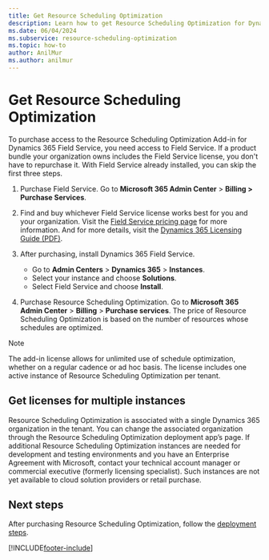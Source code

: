 ```yaml
---
title: Get Resource Scheduling Optimization
description: Learn how to get Resource Scheduling Optimization for Dynamics 365 Field Service.
ms.date: 06/04/2024
ms.subservice: resource-scheduling-optimization
ms.topic: how-to
author: AnilMur
ms.author: anilmur
---
```


# Get Resource Scheduling Optimization

To purchase access to the Resource Scheduling Optimization Add-in for Dynamics 365 Field Service, you need access to Field Service. If a product bundle your organization owns includes the Field Service license, you don't have to repurchase it. With Field Service already installed, you can skip the first three steps.

1. Purchase Field Service. Go to **Microsoft 365 Admin Center** > **Billing > Purchase Services**.

1. Find and buy whichever Field Service license works best for you and your organization. Visit the [Field Service pricing page](https://dynamics.microsoft.com/pricing/#Service) for more information. And for more details, visit the [Dynamics 365 Licensing Guide (PDF)](https://go.microsoft.com/fwlink/?LinkId=866544).

1. After purchasing, install Dynamics 365 Field Service.

   - Go to **Admin Centers** > **Dynamics 365** > **Instances**.
   - Select your instance and choose **Solutions**.
   - Select Field Service and choose **Install**.

1. Purchase Resource Scheduling Optimization. Go to **Microsoft 365 Admin Center** > **Billing** > **Purchase services**. The price of Resource Scheduling Optimization is based on the number of resources whose schedules are optimized.

> [!NOTE]
> The add-in license allows for unlimited use of schedule optimization, whether on a regular cadence or ad hoc basis. The license includes one active instance of Resource Scheduling Optimization per tenant.

## Get licenses for multiple instances

Resource Scheduling Optimization is associated with a single Dynamics 365 organization in the tenant. You can change the associated organization through the Resource Scheduling Optimization deployment app’s page. If additional Resource Scheduling Optimization instances are needed for development and testing environments and you have an Enterprise Agreement with Microsoft, contact your technical account manager or commercial executive (formerly licensing specialist). Such instances are not yet available to cloud solution providers or retail purchase.

## Next steps

After purchasing Resource Scheduling Optimization, follow the [deployment steps](rso-deployment.md).

[!INCLUDE[footer-include](../includes/footer-banner.md)]
